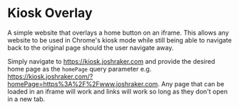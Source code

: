 # Kiosk Overlay

A simple website that overlays a home button on an iframe. This allows any
website to be used in Chrome's kiosk mode while still being able to navigate
back to the original page should the user navigate away.

Simply navigate to https://kiosk.joshraker.com and provide the desired home
page as the `homePage` query parameter e.g.
https://kiosk.joshraker.com/?homePage=https%3A%2F%2Fwww.joshraker.com. Any page
that can be loaded in an iframe will work and links will work so long as they
don't open in a new tab.
